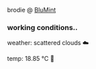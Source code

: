 brodie @ [BluMint](https://www.linkedin.com/company/blumint-io/)

<!--weather_start-->
### working conditions..

weather: scattered clouds ☁️

temp: 18.85 °C 👕

<!--weather_end-->

